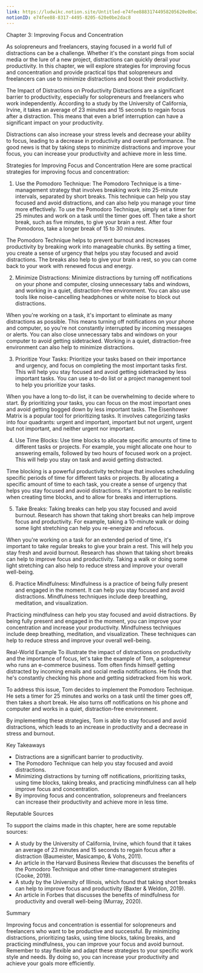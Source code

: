 ```yaml
---
link: https://ludwikc.notion.site/Untitled-e74fee88831744958205620e0be2dac8
notionID: e74fee88-8317-4495-8205-620e0be2dac8
---
```

Chapter 3: Improving Focus and Concentration

As solopreneurs and freelancers, staying focused in a world full of distractions can be a challenge. Whether it's the constant pings from social media or the lure of a new project, distractions can quickly derail your productivity. In this chapter, we will explore strategies for improving focus and concentration and provide practical tips that solopreneurs and freelancers can use to minimize distractions and boost their productivity.

The Impact of Distractions on Productivity Distractions are a significant barrier to productivity, especially for solopreneurs and freelancers who work independently. According to a study by the University of California, Irvine, it takes an average of 23 minutes and 15 seconds to regain focus after a distraction. This means that even a brief interruption can have a significant impact on your productivity.

Distractions can also increase your stress levels and decrease your ability to focus, leading to a decrease in productivity and overall performance. The good news is that by taking steps to minimize distractions and improve your focus, you can increase your productivity and achieve more in less time.

Strategies for Improving Focus and Concentration Here are some practical strategies for improving focus and concentration:

1.  Use the Pomodoro Technique: The Pomodoro Technique is a time-management strategy that involves breaking work into 25-minute intervals, separated by short breaks. This technique can help you stay focused and avoid distractions, and can also help you manage your time more effectively. To use the Pomodoro Technique, simply set a timer for 25 minutes and work on a task until the timer goes off. Then take a short break, such as five minutes, to give your brain a rest. After four Pomodoros, take a longer break of 15 to 30 minutes.

The Pomodoro Technique helps to prevent burnout and increases productivity by breaking work into manageable chunks. By setting a timer, you create a sense of urgency that helps you stay focused and avoid distractions. The breaks also help to give your brain a rest, so you can come back to your work with renewed focus and energy.

2.  Minimize Distractions: Minimize distractions by turning off notifications on your phone and computer, closing unnecessary tabs and windows, and working in a quiet, distraction-free environment. You can also use tools like noise-cancelling headphones or white noise to block out distractions.

When you're working on a task, it's important to eliminate as many distractions as possible. This means turning off notifications on your phone and computer, so you're not constantly interrupted by incoming messages or alerts. You can also close unnecessary tabs and windows on your computer to avoid getting sidetracked. Working in a quiet, distraction-free environment can also help to minimize distractions.

3.  Prioritize Your Tasks: Prioritize your tasks based on their importance and urgency, and focus on completing the most important tasks first. This will help you stay focused and avoid getting sidetracked by less important tasks. You can use a to-do list or a project management tool to help you prioritize your tasks.

When you have a long to-do list, it can be overwhelming to decide where to start. By prioritizing your tasks, you can focus on the most important ones and avoid getting bogged down by less important tasks. The Eisenhower Matrix is a popular tool for prioritizing tasks. It involves categorizing tasks into four quadrants: urgent and important, important but not urgent, urgent but not important, and neither urgent nor important.

4.  Use Time Blocks: Use time blocks to allocate specific amounts of time to different tasks or projects. For example, you might allocate one hour to answering emails, followed by two hours of focused work on a project. This will help you stay on task and avoid getting distracted.

Time blocking is a powerful productivity technique that involves scheduling specific periods of time for different tasks or projects. By allocating a specific amount of time to each task, you create a sense of urgency that helps you stay focused and avoid distractions. It's important to be realistic when creating time blocks, and to allow for breaks and interruptions.

5.  Take Breaks: Taking breaks can help you stay focused and avoid burnout. Research has shown that taking short breaks can help improve focus and productivity. For example, taking a 10-minute walk or doing some light stretching can help you re-energize and refocus.

When you're working on a task for an extended period of time, it's important to take regular breaks to give your brain a rest. This will help you stay fresh and avoid burnout. Research has shown that taking short breaks can help to improve focus and productivity. Taking a walk or doing some light stretching can also help to reduce stress and improve your overall well-being.

6.  Practice Mindfulness: Mindfulness is a practice of being fully present and engaged in the moment. It can help you stay focused and avoid distractions. Mindfulness techniques include deep breathing, meditation, and visualization.

Practicing mindfulness can help you stay focused and avoid distractions. By being fully present and engaged in the moment, you can improve your concentration and increase your productivity. Mindfulness techniques include deep breathing, meditation, and visualization. These techniques can help to reduce stress and improve your overall well-being.

Real-World Example To illustrate the impact of distractions on productivity and the importance of focus, let's take the example of Tom, a solopreneur who runs an e-commerce business. Tom often finds himself getting distracted by incoming emails and social media notifications. He finds that he's constantly checking his phone and getting sidetracked from his work.

To address this issue, Tom decides to implement the Pomodoro Technique. He sets a timer for 25 minutes and works on a task until the timer goes off, then takes a short break. He also turns off notifications on his phone and computer and works in a quiet, distraction-free environment.

By implementing these strategies, Tom is able to stay focused and avoid distractions, which leads to an increase in productivity and a decrease in stress and burnout.

Key Takeaways

-   Distractions are a significant barrier to productivity.
-   The Pomodoro Technique can help you stay focused and avoid distractions.
-   Minimizing distractions by turning off notifications, prioritizing tasks, using time blocks, taking breaks, and practicing mindfulness can all help improve focus and concentration.
-   By improving focus and concentration, solopreneurs and freelancers can increase their productivity and achieve more in less time. 

Reputable Sources

To support the claims made in this chapter, here are some reputable sources:

-   A study by the University of California, Irvine, which found that it takes an average of 23 minutes and 15 seconds to regain focus after a distraction (Baumeister, Masicampo, & Vohs, 2011).
-   An article in the Harvard Business Review that discusses the benefits of the Pomodoro Technique and other time-management strategies (Cooke, 2019).
-   A study by the University of Illinois, which found that taking short breaks can help to improve focus and productivity (Baxter & Weldon, 2019).
-   An article in Forbes that discusses the benefits of mindfulness for productivity and overall well-being (Murray, 2020).

Summary

Improving focus and concentration is essential for solopreneurs and freelancers who want to be productive and successful. By minimizing distractions, prioritizing tasks, using time blocks, taking breaks, and practicing mindfulness, you can improve your focus and avoid burnout. Remember to stay flexible and adapt these strategies to your specific work style and needs. By doing so, you can increase your productivity and achieve your goals more efficiently.